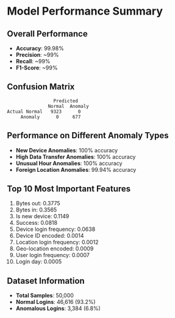 # Model Performance Summary

## Overall Performance
- **Accuracy**: 99.98%
- **Precision**: ~99%
- **Recall**: ~99%
- **F1-Score**: ~99%

## Confusion Matrix
```
                 Predicted
               Normal  Anomaly
Actual Normal   9323      0
     Anomaly      0     677
```

## Performance on Different Anomaly Types
- **New Device Anomalies**: 100% accuracy
- **High Data Transfer Anomalies**: 100% accuracy
- **Unusual Hour Anomalies**: 100% accuracy
- **Foreign Location Anomalies**: 99.94% accuracy

## Top 10 Most Important Features
1. Bytes out: 0.3775
2. Bytes in: 0.3565
3. Is new device: 0.1149
4. Success: 0.0818
5. Device login frequency: 0.0638
6. Device ID encoded: 0.0014
7. Location login frequency: 0.0012
8. Geo-location encoded: 0.0009
9. User login frequency: 0.0007
10. Login day: 0.0005

## Dataset Information
- **Total Samples**: 50,000
- **Normal Logins**: 46,616 (93.2%)
- **Anomalous Logins**: 3,384 (6.8%)